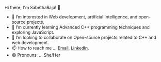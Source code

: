 Hi there, I'm SabethaRaju! 👋

- 👀 I’m interested in Web development, artificial intelligence, and open-source projects.
- 🌱 I’m currently learning Advanced C++ programming techniques and exploring JavaScript.
- 💞️ I’m looking to collaborate on Open-source projects related to C++ and web development.
- 📫 How to reach me ... [Email](sabetharaju.10@gmail.com), [LinkedIn](www.linkedin.com/in/sabetharaju10).
- 😄 Pronouns: ... She/Her
